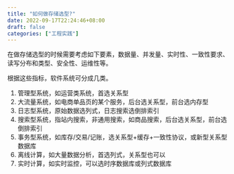 ```yaml
---
title: "如何做存储选型?"
date: 2022-09-17T22:24:46+08:00
draft: false
categories: ["工程实践"]
---
```


在做存储选型的时候需要考虑如下要素，数据量、并发量、实时性、一致性要求、读写分布和类型、安全性、运维性等。

根据这些指标，软件系统可分成几类。

1. 管理型系统，如运营类系统，首选关系型
2. 大流量系统，如电商单品页的某个服务，后台选关系型，前台选内存型
3. 日志型系统，原始数据选列式，日志搜索选倒排索引
4. 搜索型系统，指站内搜索，非通用搜索，如商品搜索，后台选关系型，前台选倒排索引
5. 事务型系统，如库存/交易/记账，选关系型+缓存+一致性协议，或新型关系型数据库
6. 离线计算，如大量数据分析，首选列式，关系型也可以
7. 实时计算，如实时监控，可以选时序数据库或列式数据库